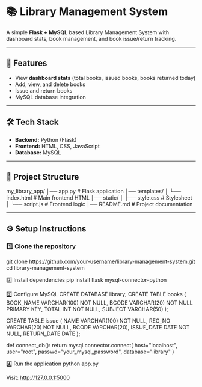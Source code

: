 # 📚 Library Management System

A simple **Flask + MySQL** based Library Management System with dashboard stats, book management, and book issue/return tracking.

---

## 🚀 Features
- View **dashboard stats** (total books, issued books, books returned today)
- Add, view, and delete books
- Issue and return books
- MySQL database integration

---

## 🛠️ Tech Stack
- **Backend:** Python (Flask)
- **Frontend:** HTML, CSS, JavaScript
- **Database:** MySQL

---

## 📂 Project Structure

my_library_app/
│── app.py # Flask application
│── templates/
│ └── index.html # Main frontend HTML
│── static/
│ ├── style.css # Stylesheet
│ └── script.js # Frontend logic
│── README.md # Project documentation


---

## ⚙️ Setup Instructions

### 1️⃣ Clone the repository

git clone https://github.com/your-username/library-management-system.git
cd library-management-system 

2️⃣ Install dependencies
pip install flask mysql-connector-python

3️⃣ Configure MySQL
CREATE DATABASE library;
CREATE TABLE books (
  BOOK_NAME VARCHAR(100) NOT NULL,
  BCODE VARCHAR(20) NOT NULL PRIMARY KEY,
  TOTAL INT NOT NULL,
  SUBJECT VARCHAR(50)
);

CREATE TABLE issue (
  NAME VARCHAR(100) NOT NULL,
  REG_NO VARCHAR(20) NOT NULL,
  BCODE VARCHAR(20),
  ISSUE_DATE DATE NOT NULL,
  RETURN_DATE DATE
);


def connect_db():
    return mysql.connector.connect(
        host="localhost",
        user="root",
        passwd="your_mysql_password",
        database="library"
    )


4️⃣ Run the application
python app.py

Visit: http://127.0.0.1:5000
